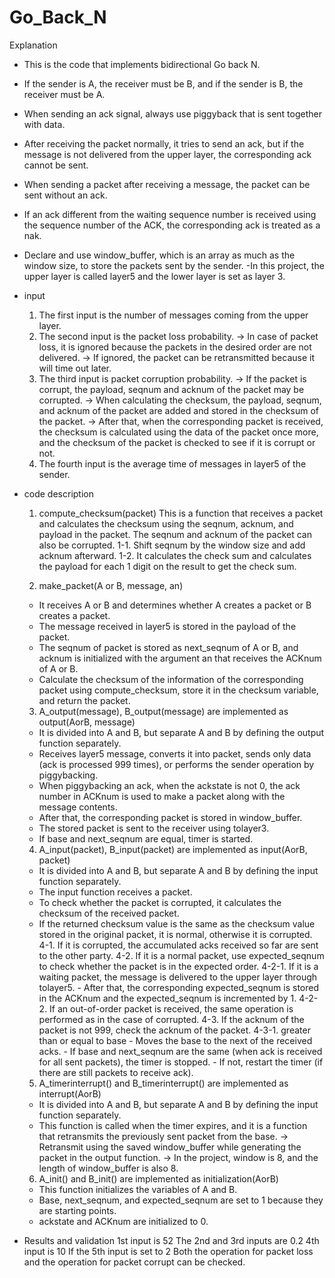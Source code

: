 # Go_Back_N

Explanation
  - This is the code that implements bidirectional Go back N.
  - If the sender is A, the receiver must be B, and if the sender is B, the receiver must be A.
  - When sending an ack signal, always use piggyback that is sent together with data.
  - After receiving the packet normally, it tries to send an ack, but if the message is not delivered from the upper         layer, the corresponding ack cannot be sent.
  - When sending a packet after receiving a message, the packet can be sent without an ack.
  - If an ack different from the waiting sequence number is received using the sequence number of the ACK, the               corresponding ack is treated as a nak.
  - Declare and use window_buffer, which is an array as much as the window size, to store the packets sent by the           sender.
  -In this project, the upper layer is called layer5 and the lower layer is set as layer 3.
  
  
- input
  1. The first input is the number of messages coming from the upper layer.
  2. The second input is the packet loss probability.
    -> In case of packet loss, it is ignored because the packets in the desired order are not delivered.
    -> If ignored, the packet can be retransmitted because it will time out later.
  3. The third input is packet corruption probability.
    -> If the packet is corrupt, the payload, seqnum and acknum of the packet may be corrupted.
    -> When calculating the checksum, the payload, seqnum, and acknum of the packet are added and stored in the checksum        of the packet.
    -> After that, when the corresponding packet is received, the checksum is calculated using the data of the packet          once more, and the checksum of the packet is checked to see if it is corrupt or not.
  4. The fourth input is the average time of messages in layer5 of the sender.
  
- code description
  1. compute_checksum(packet)
    This is a function that receives a packet and calculates the checksum using the seqnum, acknum, and payload in the       packet.
   The seqnum and acknum of the packet can also be corrupted.
    1-1. Shift seqnum by the window size and add acknum afterward.
    1-2. It calculates the check sum and calculates the payload for each 1 digit on the result to get the check sum.
    
  2. make_packet(A or B, message, an)
    - It receives A or B and determines whether A creates a packet or B creates a packet.
    - The message received in layer5 is stored in the payload of the packet.
    - The seqnum of packet is stored as next_seqnum of A or B, and acknum is initialized with the argument an that             receives the ACKnum of A or B.
    - Calculate the checksum of the information of the corresponding packet using compute_checksum, store it in the           checksum variable, and return the packet.
    
  3. A_output(message), B_output(message) are implemented as output(AorB, message)
    - It is divided into A and B, but separate A and B by defining the output function separately.
    - Receives layer5 message, converts it into packet, sends only data (ack is processed 999 times), or performs the         sender operation by piggybacking.
    - When piggybacking an ack, when the ackstate is not 0, the ack number in ACKnum is used to make a packet along with       the message contents.
    - After that, the corresponding packet is stored in window_buffer.
    - The stored packet is sent to the receiver using tolayer3.
    - If base and next_seqnum are equal, timer is started.
  
  4. A_input(packet), B_input(packet) are implemented as input(AorB, packet)
    - It is divided into A and B, but separate A and B by defining the input function separately.
    - The input function receives a packet.
    - To check whether the packet is corrupted, it calculates the checksum of the received packet.
    - If the returned checksum value is the same as the checksum value stored in the original packet, it is normal,           otherwise it is corrupted.
    4-1. If it is corrupted, the accumulated acks received so far are sent to the other party.
    4-2. If it is a normal packet, use expected_seqnum to check whether the packet is in the expected order.
      4-2-1. If it is a waiting packet, the message is delivered to the upper layer through tolayer5.
             - After that, the corresponding expected_seqnum is stored in the ACKnum and the expected_seqnum is                        incremented by 1.
      4-2-2. If an out-of-order packet is received, the same operation is performed as in the case of corrupted.
    4-3. If the acknum of the packet is not 999, check the acknum of the packet.
      4-3-1. greater than or equal to base
             - Moves the base to the next of the received acks.
                - If base and next_seqnum are the same (when ack is received for all sent packets), the timer is                           stopped.
                - If not, restart the timer (if there are still packets to receive ack).
    
  5.  A_timerinterrupt() and B_timerinterrupt() are implemented as interrupt(AorB)
    - It is divided into A and B, but separate A and B by defining the input function separately.
    - This function is called when the timer expires, and it is a function that retransmits the previously sent packet         from the base.
        -> Retransmit using the saved window_buffer while generating the packet in the output function.
        -> In the project, window is 8, and the length of window_buffer is also 8.

  6. A_init() and B_init() are implemented as initialization(AorB)
    - This function initializes the variables of A and B.
    - Base, next_seqnum, and expected_seqnum are set to 1 because they are starting points.
    - ackstate and ACKnum are initialized to 0.
    
    
 - Results and validation
  1st input is 52
  The 2nd and 3rd inputs are 0.2
  4th input is 10
  If the 5th input is set to 2
  Both the operation for packet loss and the operation for packet corrupt can be checked.
  
  
  

